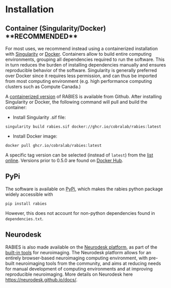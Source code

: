 # Installation

## Container (Singularity/Docker) \*\*RECOMMENDED\*\*
For most uses, we recommend instead using a containerized installation with [Singularity](https://singularity.lbl.gov) or [Docker](https://www.docker.com). Containers allow to build entire computing environments, grouping all dependencies required to run the software. This in turn reduces the burden of installing dependencies manually and ensures reproducible behavior of the software. Singularity is generally preferred over Docker since it requires less permission, and can thus be imported from most computing environment (e.g. high performance computing clusters such as Compute Canada.)

A [containerized version](https://github.com/CoBrALab/RABIES/pkgs/container/rabies) of RABIES is available from Github. After installing Singularity or Docker, the following command will pull and build the container:
* Install Singularity .sif file: 
```
singularity build rabies.sif docker://ghcr.io/cobralab/rabies:latest
```
* Install Docker image: 
```
docker pull ghcr.io/cobralab/rabies:latest
```
A specific tag version can be selected (instead of `latest`) from the [list online](https://github.com/CoBrALab/RABIES/pkgs/container/rabies). Versions prior to 0.5.0 are found on [Docker Hub](https://hub.docker.com/r/gabdesgreg/rabies).

## PyPi
The software is available on [PyPi](https://pypi.org/project/rabies/), which makes the rabies python package widely accessible with
```
pip install rabies
```
However, this does not account for non-python dependencies found in `dependencies.txt`.

## Neurodesk
RABIES is also made available on the [Neurodesk platform](https://neurodesk.github.io/), as part of the [built-in tools](https://neurodesk.github.io/applications/) for neuroimaging. The Neurodesk platform allows for an entirely browser-based neuroimaging computing environment, with pre-built neuroimaging tools from the community, and aims at reducing needs for manual development of computing environments and at improving reproducible neuroimaging. More details on Neurodesk here <https://neurodesk.github.io/docs/>. 